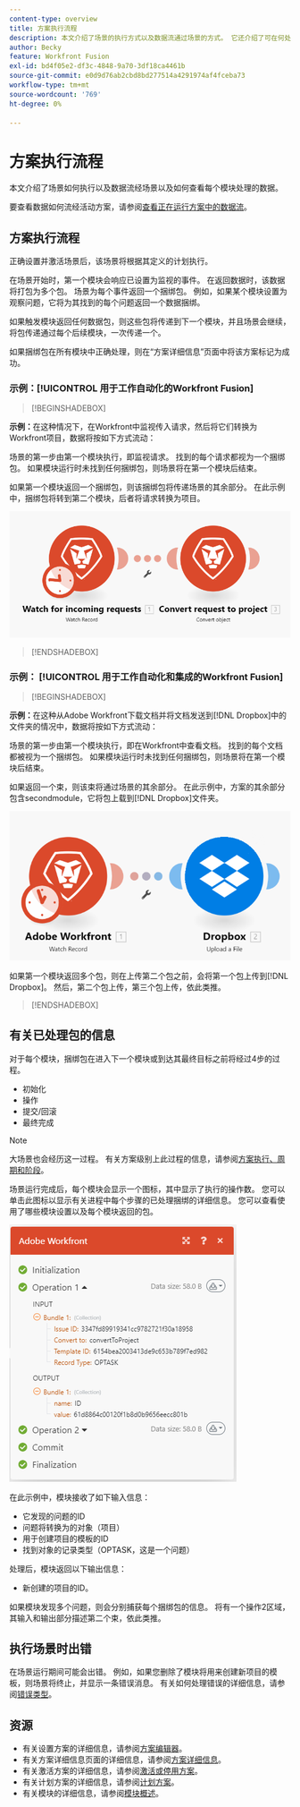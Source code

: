 ```yaml
---
content-type: overview
title: 方案执行流程
description: 本文介绍了场景的执行方式以及数据流通过场景的方式。 它还介绍了可在何处找到有关已处理数据的信息以及如何读取该信息。
author: Becky
feature: Workfront Fusion
exl-id: bd4f05e2-df3c-4848-9a70-3df18ca4461b
source-git-commit: e0d9d76ab2cbd8bd277514a4291974af4fceba73
workflow-type: tm+mt
source-wordcount: '769'
ht-degree: 0%

---
```


# 方案执行流程

本文介绍了场景如何执行以及数据流经场景以及如何查看每个模块处理的数据。

要查看数据如何流经活动方案，请参阅[查看正在运行方案中的数据流](/help/workfront-fusion/manage-scenarios/view-scenario-data-flow.md)。

## 方案执行流程

正确设置并激活场景后，该场景将根据其定义的计划执行。

在场景开始时，第一个模块会响应已设置为监视的事件。 在返回数据时，该数据将打包为多个包。 场景为每个事件返回一个捆绑包。 例如，如果某个模块设置为观察问题，它将为其找到的每个问题返回一个数据捆绑。

如果触发模块返回任何数据包，则这些包将传递到下一个模块，并且场景会继续，将包传递通过每个后续模块，一次传递一个。

如果捆绑包在所有模块中正确处理，则在“方案详细信息”页面中将该方案标记为成功。

### 示例：[!UICONTROL 用于工作自动化的Workfront Fusion]

>[!BEGINSHADEBOX]

**示例：**&#x200B;在这种情况下，在Workfront中监视传入请求，然后将它们转换为Workfront项目，数据将按如下方式流动：

场景的第一步由第一个模块执行，即监视请求。 找到的每个请求都视为一个捆绑包。 如果模块运行时未找到任何捆绑包，则场景将在第一个模块后结束。

如果第一个模块返回一个捆绑包，则该捆绑包将传递场景的其余部分。 在此示例中，捆绑包将转到第二个模块，后者将请求转换为项目。

![Workfront场景的执行流程](assets/example-execution-flow-wf-only.png)

>[!ENDSHADEBOX]

### 示例： [!UICONTROL 用于工作自动化和集成的Workfront Fusion]

>[!BEGINSHADEBOX]

**示例：**&#x200B;在这种从Adobe Workfront下载文档并将文档发送到[!DNL Dropbox]中的文件夹的情况中，数据将按如下方式流动：

场景的第一步由第一个模块执行，即在Workfront中查看文档。 找到的每个文档都被视为一个捆绑包。 如果模块运行时未找到任何捆绑包，则场景将在第一个模块后结束。

如果返回一个束，则该束将通过场景的其余部分。 在此示例中，方案的其余部分包含secondmodule，它将包上载到[!DNL Dropbox]文件夹。

![集成方案的执行流程](assets/example-execution-flow-wf-dropbox.png)

如果第一个模块返回多个包，则在上传第二个包之前，会将第一个包上传到[!DNL Dropbox]。 然后，第二个包上传，第三个包上传，依此类推。

>[!ENDSHADEBOX]

## 有关已处理包的信息

对于每个模块，捆绑包在进入下一个模块或到达其最终目标之前将经过4步的过程。

* 初始化
* 操作
* 提交/回滚
* 最终完成

>[!NOTE]
>
>大场景也会经历这一过程。 有关方案级别上此过程的信息，请参阅[方案执行、周期和阶段](/help/workfront-fusion/references/scenarios/scenario-execution-cycles-phases.md)。

场景运行完成后，每个模块会显示一个图标，其中显示了执行的操作数。 您可以单击此图标以显示有关进程中每个步骤的已处理捆绑的详细信息。 您可以查看使用了哪些模块设置以及每个模块返回的包。

![已处理的包](assets/Info-processed-bundles.png)

在此示例中，模块接收了如下输入信息：

* 它发现的问题的ID
* 问题将转换为的对象（项目）
* 用于创建项目的模板的ID
* 找到对象的记录类型（OPTASK，这是一个问题）

处理后，模块返回以下输出信息：

* 新创建的项目的ID。

如果模块发现多个问题，则会分别捕获每个捆绑包的信息。 将有一个操作2区域，其输入和输出部分描述第二个束，依此类推。

## 执行场景时出错

在场景运行期间可能会出错。 例如，如果您删除了模块将用来创建新项目的模板，则场景将终止，并显示一条错误消息。 有关如何处理错误的详细信息，请参阅[错误类型](/help/workfront-fusion/references/errors/error-processing.md)。

## 资源

* 有关设置方案的详细信息，请参阅[方案编辑器](/help/workfront-fusion/get-started-with-fusion/navigate-fusion/scenario-editor.md)。
* 有关方案详细信息页面的详细信息，请参阅[方案详细信息](/help/workfront-fusion/get-started-with-fusion/navigate-fusion/scenario-details.md)。
* 有关激活方案的详细信息，请参阅[激活或停用方案](/help/workfront-fusion/manage-scenarios/activate-deactivate-scenarios.md)。
* 有关计划方案的详细信息，请参阅[计划方案](/help/workfront-fusion/create-scenarios/config-scenarios-settings/schedule-a-scenario.md)。
* 有关模块的详细信息，请参阅[模块概述](/help/workfront-fusion/get-started-with-fusion/understand-fusion/module-overview.md)。

